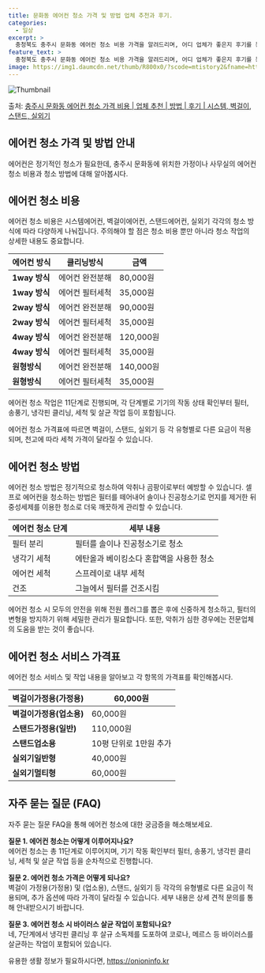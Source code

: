```yaml
---
title: 문화동 에어컨 청소 가격 및 방법 업체 추천과 후기.
categories:
  - 일상
excerpt: >
  충청북도 충주시 문화동 에어컨 청소 비용 가격을 알려드리며, 어디 업체가 좋은지 후기를 통해 알아보겠습니다. 현재 글에서는 시스템, 벽걸이, 스탠드, 실외기 각각에 대해 청소 비용이 나와 있으니 참고하시면 되겠습니다. 에어컨 분해 청소 방법 보기 👈 클릭셀프 에어컨 청소 방법 보기👈 클릭충주시 문화동 에어컨 청소 비용시스템에어컨 방식클리닝방식금액1way 방식에어컨 완전분해80,000원1way 방식에어컨 필터세척35,000원2way 방식에어컨 완전분해90,000원2way 방식에어컨 필터세척35,000원4way 방식에어컨 완전분해120,000원4way 방식에어컨 필터세척35,000원원형방식에어컨 완전분해140,000원원형방식에어컨 필터세척35,000원에어컨 청소 견적 샘플 보기 👈 클릭에어컨 냄새의 원인에어..
feature_text: >
  충청북도 충주시 문화동 에어컨 청소 비용 가격을 알려드리며, 어디 업체가 좋은지 후기를 통해 알아보겠습니다. 현재 글에서는 시스템, 벽걸이, 스탠드, 실외기 각각에 대해 청소 비용이 나와 있으니 참고하시면 되겠습니다. 에어컨 분해 청소 방법 보기 👈 클릭셀프 에어컨 청소 방법 보기👈 클릭충주시 문화동 에어컨 청소 비용시스템에어컨 방식클리닝방식금액1way 방식에어컨 완전분해80,000원1way 방식에어컨 필터세척35,000원2way 방식에어컨 완전분해90,000원2way 방식에어컨 필터세척35,000원4way 방식에어컨 완전분해120,000원4way 방식에어컨 필터세척35,000원원형방식에어컨 완전분해140,000원원형방식에어컨 필터세척35,000원에어컨 청소 견적 샘플 보기 👈 클릭에어컨 냄새의 원인에어..
image: https://img1.daumcdn.net/thumb/R800x0/?scode=mtistory2&fname=https%3A%2F%2Fblog.kakaocdn.net%2Fdn%2FceGY1S%2FbtsHBoqh1Rm%2F9i2nTyi9irRxOYn1DSZdKK%2Fimg.webp
---
```


![Thumbnail](https://img1.daumcdn.net/thumb/R800x0/?scode=mtistory2&fname=https%3A%2F%2Fblog.kakaocdn.net%2Fdn%2FceGY1S%2FbtsHBoqh1Rm%2F9i2nTyi9irRxOYn1DSZdKK%2Fimg.webp)

<p>출처: <a href="https://onioninfo.kr/entry/%EC%B6%A9%EC%A3%BC%EC%8B%9C-%EB%AC%B8%ED%99%94%EB%8F%99-%EC%97%90%EC%96%B4%EC%BB%A8-%EC%B2%AD%EC%86%8C-%EA%B0%80%EA%B2%A9-%EB%B9%84%EC%9A%A9-%EC%97%85%EC%B2%B4-%EC%B6%94%EC%B2%9C-%EB%B0%A9%EB%B2%95-%ED%9B%84%EA%B8%B0-%EC%8B%9C%EC%8A%A4%ED%85%9C-%EB%B2%BD%EA%B1%B8%EC%9D%B4-%EC%8A%A4%ED%83%A0%EB%93%9C-%EC%8B%A4%EC%99%B8%EA%B8%B0" rel="dofollow">충주시 문화동 에어컨 청소 가격 비용 | 업체 추천 | 방법 | 후기 | 시스템, 벽걸이, 스탠드, 실외기</a> </p>

## 에어컨 청소 가격 및 방법 안내

에어컨은 정기적인 청소가 필요한데, 충주시 문화동에 위치한 가정이나 사무실의 에어컨 청소 비용과 청소 방법에 대해 알아봅시다.

## 에어컨 청소 비용

에어컨 청소 비용은 시스템에어컨, 벽걸이에어컨, 스탠드에어컨, 실외기 각각의 청소 방식에 따라 다양하게 나눠집니다. 주의해야 할 점은 청소
비용 뿐만 아니라 청소 작업의 상세한 내용도 중요합니다.

**에어컨 방식** | **클리닝방식** | **금액**  
---|---|---  
**1way 방식** | 에어컨 완전분해 | 80,000원  
**1way 방식** | 에어컨 필터세척 | 35,000원  
**2way 방식** | 에어컨 완전분해 | 90,000원  
**2way 방식** | 에어컨 필터세척 | 35,000원  
**4way 방식** | 에어컨 완전분해 | 120,000원  
**4way 방식** | 에어컨 필터세척 | 35,000원  
**원형방식** | 에어컨 완전분해 | 140,000원  
**원형방식** | 에어컨 필터세척 | 35,000원  
  
에어컨 청소 작업은 11단계로 진행되며, 각 단계별로 기기의 작동 상태 확인부터 필터, 송풍기, 냉각핀 클리닝, 세척 및 살균 작업 등이
포함됩니다.

에어컨 청소 가격표에 따르면 벽걸이, 스탠드, 실외기 등 각 유형별로 다른 요금이 적용되며, 천고에 따라 세척 가격이 달라질 수 있습니다.

## 에어컨 청소 방법

에어컨 청소 방법은 정기적으로 청소하여 악취나 곰팡이로부터 예방할 수 있습니다. 셀프로 에어컨을 청소하는 방법은 필터를 떼어내어 솔이나
진공청소기로 먼지를 제거한 뒤 중성세제를 이용한 청소로 더욱 깨끗하게 관리할 수 있습니다.

**에어컨 청소 단계** | **세부 내용**  
---|---  
필터 분리 | 필터를 솔이나 진공청소기로 청소  
냉각기 세척 | 에탄올과 베이킹소다 혼합액을 사용한 청소  
에어컨 세척 | 스프레이로 내부 세척  
건조 | 그늘에서 필터를 건조시킴  
  
에어컨 청소 시 모두의 안전을 위해 전원 플러그를 뽑은 후에 신중하게 청소하고, 필터의 변형을 방지하기 위해 세밀한 관리가 필요합니다.
또한, 악취가 심한 경우에는 전문업체의 도움을 받는 것이 좋습니다.

## 에어컨 청소 서비스 가격표

에어컨 청소 서비스 및 작업 내용을 알아보고 각 항목의 가격표를 확인해봅시다.

**벽걸이가정용(가정용)** | 60,000원  
---|---  
**벽걸이가정용(업소용)** | 60,000원  
**스탠드가정용(일반)** | 110,000원  
**스탠드업소용** | 10평 단위로 1만원 추가  
**실외기일반형** | 40,000원  
**실외기멀티형** | 60,000원  
  
## 자주 묻는 질문 (FAQ)

자주 묻는 질문 FAQ을 통해 에어컨 청소에 대한 궁금증을 해소해보세요.

**질문 1. 에어컨 청소는 어떻게 이루어지나요?**  
에어컨 청소는 총 11단계로 이루어지며, 기기 작동 확인부터 필터, 송풍기, 냉각핀 클리닝, 세척 및 살균 작업 등을 순차적으로 진행합니다.

**질문 2. 에어컨 청소 가격은 어떻게 되나요?**  
벽걸이 가정용(가정용) 및 (업소용), 스탠드, 실외기 등 각각의 유형별로 다른 요금이 적용되며, 추가 옵션에 따라 가격이 달라질 수
있습니다. 세부 내용은 상세 견적 문의를 통해 안내받으시기 바랍니다.

**질문 3. 에어컨 청소 시 바이러스 살균 작업이 포함되나요?**  
네, 7단계에서 냉각핀 클리닝 후 살규 소독제를 도포하여 코로나, 메르스 등 바이러스를 살균하는 작업이 포함되어 있습니다.

 

유용한 생활 정보가 필요하시다면, <a href="https://onioninfo.kr" rel="dofollow">https://onioninfo.kr</a>


